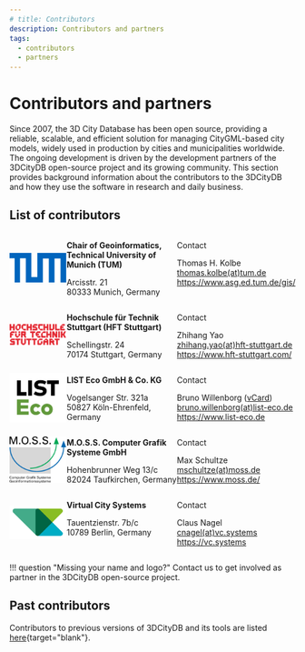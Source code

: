 ```yaml
---
# title: Contributors
description: Contributors and partners
tags:
  - contributors
  - partners
---
```


# Contributors and partners

Since 2007, the 3D City Database has been open source, providing a reliable, scalable, and efficient solution for
managing CityGML-based city models, widely used in production by cities and municipalities worldwide. The ongoing
development is driven by the development partners of the 3DCityDB open-source project and its growing community.
This section provides background information about the contributors to the 3DCityDB and how they use the software in
research and daily business.

## List of contributors

<div style="display: table; width: 100%;">

  <div style="display: table-row;">
    <div style="display: table-cell; text-align: center; vertical-align: middle; width: 20%;">
      <a href="tum-gis/"><img src="./assets/TUMLogo_oZ_Vollfl_blau_RGB.png" alt="Logo" style="max-width: 100px;"></a>
    </div>
    <div style="display: table-cell; text-align: left; vertical-align: top; width: 40%;">
      <p>
        <b>Chair of Geoinformatics, Technical University of Munich (TUM)</b>
      </p>
      <p>
         Arcisstr. 21<br/>
         80333 Munich, Germany
      </p>
    </div>
    <div style="display: table-cell; text-align: left; vertical-align: top; width: 40%;">
      <p>Contact</p>
      <p>
        Thomas H. Kolbe<br/>
        <a href="mailto:thomas.kolbe@tum.de">thomas.kolbe(at)tum.de</a><br/>
        <a href="https://www.asg.ed.tum.de/gis/" target="_blank">https://www.asg.ed.tum.de/gis/</a>
      </p>
    </div>
  </div>

  <div style="display: table-row;">
    <div style="display: table-cell; text-align: center; vertical-align: middle; width: 20%;">
      <a href="hft-stuttgart/"><img src="./assets/HFT-Stuttgart-Logo-2025.svg" alt="Logo" style="max-width: 100px;"></a>
    </div>
    <div style="display: table-cell; text-align: left; vertical-align: top; width: 40%;">
      <p>
        <b>Hochschule für Technik Stuttgart (HFT Stuttgart)</b>
      </p>
      <p>
         Schellingstr. 24<br/>
         70174 Stuttgart, Germany
      </p>
    </div>
    <div style="display: table-cell; text-align: left; vertical-align: top; width: 40%;">
      <p>Contact</p>
      <p>
        Zhihang Yao<br/>
        <a href="mailto:zhihang.yao@hft-stuttgart.de">zhihang.yao(at)hft-stuttgart.de</a><br/>
        <a href="https://www.hft-stuttgart.com/" target="_blank">https://www.hft-stuttgart.com/</a>
      </p>
    </div>
  </div>

  <div style="display: table-row;">
    <div style="display: table-cell; text-align: center; vertical-align: middle; width: 20%;">
      <a href="list-eco/"><img src="./assets/List_Eco_Farbe_sRGB.svg" alt="Logo" style="max-width: 100px;"></a>
    </div>
    <div style="display: table-cell; text-align: left; vertical-align: top; width: 40%;">
      <p>
        <b>LIST Eco GmbH & Co. KG</b>
      </p>
      <p>
        Vogelsanger Str. 321a<br/>
        50827 Köln-Ehrenfeld, Germany
      </p>
    </div>
    <div style="display: table-cell; text-align: left; vertical-align: top; width: 40%;">
      <p>Contact</p>
      <p>
        Bruno Willenborg (<a href="https://www.list-gruppe.de/vcard/?vcard=8ltoiBNbvu2POP8fuZm3VH7JD" target="_blank">vCard</a>)<br/>
        <a href="mailto:bruno.willenborg@list-eco.de">bruno.willenborg(at)list-eco.de</a><br/>
        <a href="https://www.list-eco.de" target="_blank">https://www.list-eco.de</a>
      </p>
    </div>
  </div>

  <div style="display: table-row;">
    <div style="display: table-cell; text-align: center; vertical-align: middle; width: 20%;">
      <a href="moss/"><img src="./assets/MOSS_Logo.svg" alt="Logo" style="max-width: 100px;"></a>
    </div>
    <div style="display: table-cell; text-align: left; vertical-align: top; width: 40%;">
      <p>
        <b>M.O.S.S. Computer Grafik Systeme GmbH</b>
      </p>
      <p>
         Hohenbrunner Weg 13/c<br/>
         82024 Taufkirchen, Germany
      </p>
    </div>
    <div style="display: table-cell; text-align: left; vertical-align: top; width: 40%;">
      <p>Contact</p>
      <p>
        Max Schultze<br/>
        <a href="mailto:mschultze@moss.de">mschultze(at)moss.de</a><br/>
        <a href="https://www.moss.de/" target="_blank">https://www.moss.de/</a>
      </p>
    </div>
  </div>

  <div style="display: table-row;">
    <div style="display: table-cell; text-align: center; vertical-align: middle; width: 20%;">
      <a href="vcs/"><img src="./assets/vcs-logo-small.png" alt="Logo" style="max-width: 100px;"></a>
    </div>
    <div style="display: table-cell; text-align: left; vertical-align: top; width: 40%;">
      <p>
        <b>Virtual City Systems</b>
      </p>
      <p>
         Tauentzienstr. 7b/c<br/>
         10789 Berlin, Germany
      </p>
    </div>
    <div style="display: table-cell; text-align: left; vertical-align: top; width: 40%;">
      <p>Contact</p>
      <p>
        Claus Nagel<br/>
        <a href="mailto:cnagel@vc.systems">cnagel(at)vc.systems</a><br/>
        <a href="https://vc.systems/en/" target="_blank">https://vc.systems</a>
      </p>
    </div>
  </div>
</div>

!!! question "Missing your name and logo?"
    Contact us to get involved as partner in the 3DCityDB open-source project.

## Past contributors

Contributors to previous versions of 3DCityDB and its tools are listed [here](https://3dcitydb-docs.readthedocs.io/en/latest/appendix/contributors.html){target="blank"}.
